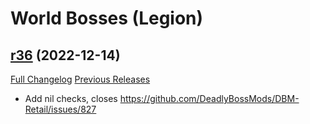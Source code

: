 # <DBM> World Bosses (Legion)

## [r36](https://github.com/DeadlyBossMods/DBM-Legion/tree/r36) (2022-12-14)
[Full Changelog](https://github.com/DeadlyBossMods/DBM-Legion/compare/r35...r36) [Previous Releases](https://github.com/DeadlyBossMods/DBM-Legion/releases)

- Add nil checks, closes https://github.com/DeadlyBossMods/DBM-Retail/issues/827  
